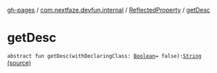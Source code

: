 [gh-pages](../../index.md) / [com.nextfaze.devfun.internal](../index.md) / [ReflectedProperty](index.md) / [getDesc](./get-desc.md)

# getDesc

`abstract fun getDesc(withDeclaringClass: `[`Boolean`](https://kotlinlang.org/api/latest/jvm/stdlib/kotlin/-boolean/index.html)` = false): `[`String`](https://kotlinlang.org/api/latest/jvm/stdlib/kotlin/-string/index.html) [(source)](https://github.com/NextFaze/dev-fun/tree/master/devfun/src/main/java/com/nextfaze/devfun/internal/Reflected.kt#L74)